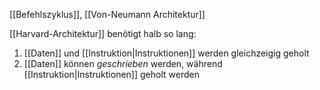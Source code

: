 [[Befehlszyklus]], [[Von-Neumann Architektur]]


[[Harvard-Architektur]] benötigt halb so lang:
1. [[Daten]] und [[Instruktion|Instruktionen]] werden gleichzeigig geholt
2. [[Daten]] können _geschrieben_ werden, während [[Instruktion|Instruktionen]] geholt werden